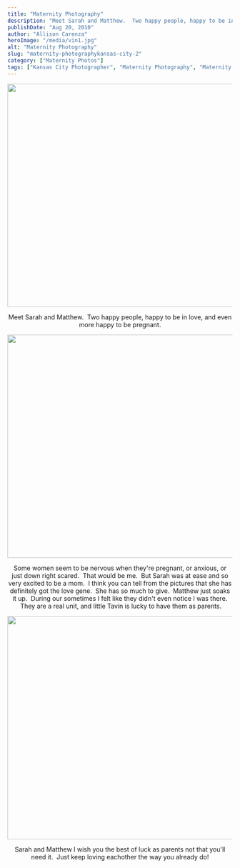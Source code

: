 ```yaml
---
title: "Maternity Photography"
description: "Meet Sarah and Matthew.  Two happy people, happy to be in love, and even more happy to be pregnant. Some "
publishDate: "Aug 20, 2010"
author: "Allison Carenza"
heroImage: "/media/vin1.jpg"
alt: "Maternity Photography"
slug: "maternity-photographykansas-city-2"
category: ["Maternity Photos"]
tags: ["Kansas City Photographer", "Maternity Photography", "Maternity Pictures"]
---
```


<p><a rel="attachment wp-att-1285" href="http://www.allisoncarenza.com/archives/1284/vin1"><img class="aligncenter size-full wp-image-1285" title="vin1" src="http:/media/vin1.jpg" alt="" width="700" height="500" srcset="/media/vin1.jpg 700w, /media/vin1-300x214.jpg 300w" sizes="(max-width: 700px) 100vw, 700px" /></a></p>
<p style="text-align: center;">Meet Sarah and Matthew.  Two happy people, happy to be in love, and even more happy to be pregnant.</p>
<p><a rel="attachment wp-att-1287" href="http://www.allisoncarenza.com/archives/1284/vin3"><img class="aligncenter size-full wp-image-1287" title="vin3" src="http:/media/vin3.jpg" alt="" width="700" height="500" srcset="/media/vin3.jpg 700w, /media/vin3-300x214.jpg 300w" sizes="(max-width: 700px) 100vw, 700px" /></a></p>
<p style="text-align: center;">Some women seem to be nervous when they&apos;re pregnant, or anxious, or just down right scared.  That would be me.  But Sarah was at ease and so very excited to be a mom.  I think you can tell from the pictures that she has definitely got the love gene.  She has so much to give.  Matthew just soaks it up.  During our sometimes I felt like they didn&apos;t even notice I was there.  They are a real unit, and little Tavin is lucky to have them as parents.</p>
<p style="text-align: center;"><a rel="attachment wp-att-1286" href="http://www.allisoncarenza.com/archives/1284/vin2"><img class="aligncenter size-full wp-image-1286" title="vin2" src="http:/media/vin2.jpg" alt="" width="700" height="500" srcset="/media/vin2.jpg 700w, /media/vin2-300x214.jpg 300w" sizes="(max-width: 700px) 100vw, 700px" /></a></p>
<p style="text-align: center;">
<p style="text-align: center;">Sarah and Matthew I wish you the best of luck as parents not that you&apos;ll need it.  Just keep loving eachother the way you already do!</p>
